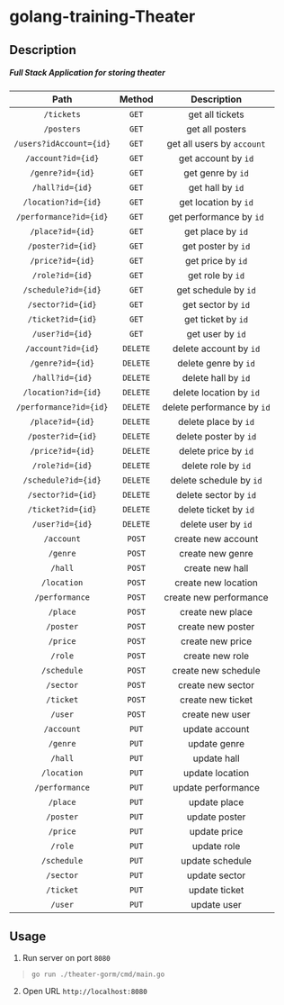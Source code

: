 # golang-training-Theater

## Description

##### Full Stack Application for storing theater

|Path|Method|Description|
|:---:|:---:|:---:|
|```/tickets```|```GET```|get all tickets|
|```/posters```|```GET```|get all posters|
|```/users?idAccount={id}```|```GET```|get all users by ```account```|
|```/account?id={id}```|```GET```|get account by ```id```|
|```/genre?id={id}```|```GET```|get genre by ```id```|
|```/hall?id={id}```|```GET```|get hall by ```id```|
|```/location?id={id}```|```GET```|get location by ```id```|
|```/performance?id={id}```|```GET```|get performance by ```id```|
|```/place?id={id}```|```GET```|get place by ```id```|
|```/poster?id={id}```|```GET```|get poster by ```id```|
|```/price?id={id}```|```GET```|get price by ```id```|
|```/role?id={id}```|```GET```|get role by ```id```|
|```/schedule?id={id}```|```GET```|get schedule by ```id```|
|```/sector?id={id}```|```GET```|get sector by ```id```|
|```/ticket?id={id}```|```GET```|get ticket by ```id```|
|```/user?id={id}```|```GET```|get user by ```id```|
|```/account?id={id}```|```DELETE```|delete account by ```id```|
|```/genre?id={id}```|```DELETE```|delete genre by ```id```|
|```/hall?id={id}```|```DELETE```|delete hall by ```id```|
|```/location?id={id}```|```DELETE```|delete location by ```id```|
|```/performance?id={id}```|```DELETE```|delete performance by ```id```|
|```/place?id={id}```|```DELETE```|delete place by ```id```|
|```/poster?id={id}```|```DELETE```|delete poster by ```id```|
|```/price?id={id}```|```DELETE```|delete price by ```id```|
|```/role?id={id}```|```DELETE```|delete role by ```id```|
|```/schedule?id={id}```|```DELETE```|delete schedule by ```id```|
|```/sector?id={id}```|```DELETE```|delete sector by ```id```|
|```/ticket?id={id}```|```DELETE```|delete ticket by ```id```|
|```/user?id={id}```|```DELETE```|delete user by ```id```|
|```/account```|```POST```|create new account|
|```/genre```|```POST```|create new genre|
|```/hall```|```POST```|create new hall|
|```/location```|```POST```|create new location|
|```/performance```|```POST```|create new performance|
|```/place```|```POST```|create new place|
|```/poster```|```POST```|create new poster|
|```/price```|```POST```|create new price|
|```/role```|```POST```|create new role|
|```/schedule```|```POST```|create new schedule|
|```/sector```|```POST```|create new sector|
|```/ticket```|```POST```|create new ticket|
|```/user```|```POST```|create new user|
|```/account```|```PUT```|update account|
|```/genre```|```PUT```|update genre|
|```/hall```|```PUT```|update hall|
|```/location```|```PUT```|update location|
|```/performance```|```PUT```|update performance|
|```/place```|```PUT```|update place|
|```/poster```|```PUT```|update poster|
|```/price```|```PUT```|update price|
|```/role```|```PUT```|update role|
|```/schedule```|```PUT```|update schedule|
|```/sector```|```PUT```|update sector|
|```/ticket```|```PUT```|update ticket|
|```/user```|```PUT```|update user|

## Usage

1. Run server on port ```8080```

> ```go run ./theater-gorm/cmd/main.go```

2. Open URL ```http://localhost:8080```